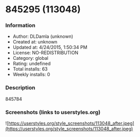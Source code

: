# 845295 (113048)

### Information
- Author: DLDamla (unknown)
- Created at: unknown
- Updated at: 4/24/2015, 1:50:34 PM
- License: NO-REDISTRIBUTION
- Category: global
- Rating: undefined
- Total installs: 63
- Weekly installs: 0


### Description
845784


### Screenshots (links to userstyles.org)
![https://userstyles.org/style_screenshots/113048_after.jpeg](https://userstyles.org/style_screenshots/113048_after.jpeg)


